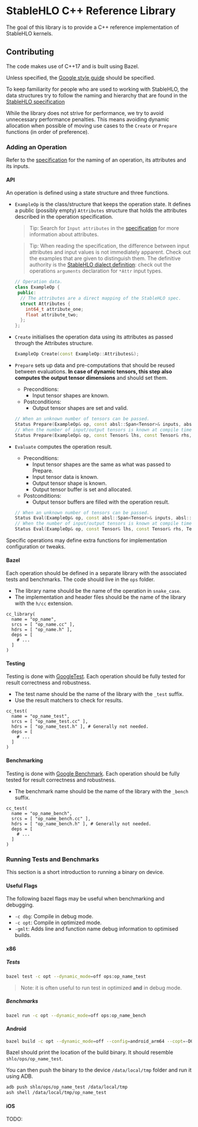 # StableHLO C++ Reference Library

The goal of this library is to provide a C++ reference implementation of
StableHLO kernels.

## Contributing

The code makes use of C++17 and is built using Bazel.

Unless specified, the [Google style guide] should be specified.

To keep familiarity for people who are used to working with StableHLO, the data
structures try to follow the naming and hierarchy that are found in the
[StableHLO specification][stablehlo]

While the library does not strive for performance, we try to avoid unnecessary
performance penalties. This means avoiding dynamic allocation when possible of
moving use cases to the `Create` or `Prepare` functions (in order of
preference).

### Adding an Operation

Refer to the [specification][stablehlo-op] for the naming of an operation, its
attributes and its inputs.

#### API

An operation is defined using a state structure and three functions.

-   `ExampleOp` is the class/structure that keeps the operation state. It
    defines a public (possibly empty) `Attributes` structure that holds the
    attributes described in the operation specification.

    > Tip: Search for `Input attributes` in the [specification][stablehlo] for
    > more information about attributes.

    > Tip: When reading the specification, the difference between input
    > attributes and input values is not immediately apparent. Check out the
    > examples that are given to distinguish them. The definitive authority is
    > the [StableHLO dialect definition][stablehlo-dialect]: check out the
    > operations `arguments` declaration for `*Attr` input types.

    ```cpp
    // Operation data.
    class ExampleOp {
     public:
      // The attributes are a direct mapping of the StableHLO spec.
      struct Attributes {
        int64_t attribute_one;
        float attribute_two;
      };
    };
    ```

-   `Create` initialises the operation data using its attributes as passed
    through the Attributes structure.

    ```cpp
    ExampleOp Create(const ExampleOp::Attributes&);
    ```

-   `Prepare` sets up data and pre-computations that should be reused between
    evaluations. **In case of dynamic tensors, this step also computes the
    output tensor dimensions** and should set them.

    -   Preconditions:
        -   Input tensor shapes are known.
    -   Postconditions:
        -   Output tensor shapes are set and valid.

    ```cpp
    // When an unknown number of tensors can be passed.
    Status Prepare(ExampleOp& op, const absl::Span<Tensor>& inputs, absl::Span<Tensor>& outputs);
    // When the number of input/output tensors is known at compile time we can provide an overload
    Status Prepare(ExampleOp& op, const Tensor& lhs, const Tensor& rhs, Tensor& output);
    ```

-   `Evaluate` computes the operation result.

    -   Preconditions:
        -   Input tensor shapes are the same as what was passed to Prepare.
        -   Input tensor data is known.
        -   Output tensor shape is known.
        -   Output tensor buffer is set and allocated.
    -   Postconditions:
        -   Output tensor buffers are filled with the operation result.

    ```cpp
    // When an unknown number of tensors can be passed.
    Status Eval(ExampleOp& op, const absl::Span<Tensor>& inputs, absl::Span<Tensor>& outputs);
    // When the number of input/output tensors is known at compile time.
    Status Eval(ExampleOp& op, const Tensor& lhs, const Tensor& rhs, Tensor& output);
    ```

Specific operations may define extra functions for implementation configuration
or tweaks.

#### Bazel

Each operation should be defined in a separate library with the associated tests
and benchmarks. The code should live in the `ops` folder.

-   The library name should be the name of the operation in `snake_case`.
-   The implementation and header files should be the name of the library with
    the `h/cc` extension.

```bzl
cc_library(
  name = "op_name",
  srcs = [ "op_name.cc" ],
  hdrs = [ "op_name.h" ],
  deps = [
    # ...
  ]
)
```

#### Testing

Testing is done with [GoogleTest]. Each operation should be fully tested for
result correctness and robustness.

-   The test name should be the name of the library with the `_test` suffix.
-   Use the result matchers to check for results.

```bzl
cc_test(
  name = "op_name_test",
  srcs = [ "op_name_test.cc" ],
  hdrs = [ "op_name_test.h" ], # Generally not needed.
  deps = [
    # ...
  ]
)
```

#### Benchmarking

Testing is done with [Google Benchmark]. Each operation should be fully tested
for result correctness and robustness.

-   The benchmark name should be the name of the library with the `_bench`
    suffix.

```bzl
cc_test(
  name = "op_name_bench",
  srcs = [ "op_name_bench.cc" ],
  hdrs = [ "op_name_bench.h" ], # Generally not needed.
  deps = [
    # ...
  ]
)
```

### Running Tests and Benchmarks

This section is a short introduction to running a binary on device.

#### Useful Flags

The following bazel flags may be useful when benchmarking and debugging.

-   `-c dbg`: Compile in debug mode.
-   `-c opt`: Compile in optimized mode.
-   `-gmlt`: Adds line and function name debug information to optimised builds.

#### x86

##### Tests

```sh
bazel test -c opt --dynamic_mode=off ops:op_name_test
```

> Note: it is often useful to run test in optimized **and** in debug mode.

##### Benchmarks

```sh
bazel run -c opt --dynamic_mode=off ops:op_name_bench
```

#### Android

```sh
bazel build -c opt --dynamic_mode=off --config=android_arm64 --copt=-DGOOGLE_COMMANDLINEFLAGS_FULL_API=1 ops:op_name_test
```

Bazel should print the location of the build binary. It should resemble
`shlo/ops/op_name_test`.

You can then push the binary to the device `/data/local/tmp` folder and run it
using ADB.

```sh
adb push shlo/ops/op_name_test /data/local/tmp
ash shell /data/local/tmp/op_name_test
```

#### iOS

TODO:

[stablehlo]: https://github.com/openxla/stablehlo/blob/main/docs/spec.md
[stablehlo-op]: https://github.com/openxla/stablehlo/blob/main/docs/spec.md#operations
[stablehlo-dialect]: https://github.com/openxla/stablehlo/blob/main/stablehlo/dialect/StablehloOps.td
[GoogleTest]: https://github.com/google/googletest
[Google Benchmark]: https://github.com/google/benchmark
[Google style guide]: https://google.github.io/styleguide/cppguide.html
